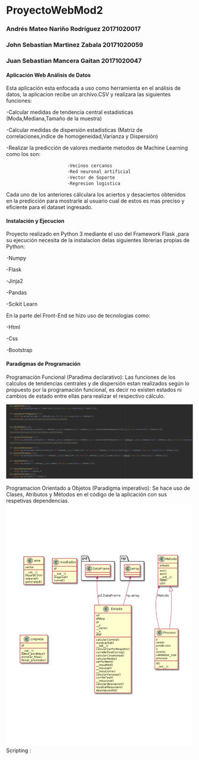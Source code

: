 # ProyectoWebMod2
### Andrés Mateo Nariño Rodríguez 20171020017
### John Sebastian Martinez Zabala 20171020059
### Juan Sebastian Mancera Gaitan 20171020047

#### Aplicación Web Análisis de Datos 

Esta aplicación esta enfocada a uso como herramienta en el análisis de datos, la aplicacion recibe un archivo.CSV y realizara las siguientes funciones:

-Calcular medidas de tendencia central estadisticas (Moda,Mediana,Tamaño de la muestra)

-Calcular medidas de dispersión estadisticas (Matriz de correlaciones,indice de homogeneidad,Varianza y Dispersión)

-Realizar la predicción de valores  mediante metodos de Machine Learning como los son:

                           -Vecinos cercanos 
                           -Red neuronal artificial 
                           -Vector de Soporte 
                           -Regresion logistica 

Cada uno de los anteriores cálculara los aciertos y desaciertos obtenidos en la predicción para mostrarle al usuario cual de estos es mas preciso y eficiente para el dataset ingresado.

#### Instalación y Ejecucion

Proyecto realizado en Python 3 mediante el uso del Framework Flask ,para su ejecución necesita de la instalacion delas siguientes librerias propias de Python:

-Numpy

-Flask

-Jinja2

-Pandas

-Scikit Learn

En la parte del Front-End se hizo uso de tecnologias como:

-Html

-Css

-Bootstrap

#### Paradigmas de Programación

Programación Funcional (Paradima declarativo): Las funciones de los calculos de tendencias centrales y de dispersión estan realizados según lo propuesto por la programación funcional, es decir no existen estados ni cambios de estado entre ellas  para  realizar el respectivo cálculo.

![fun](https://github.com/jsmzdf/ProyectoWebMod2/blob/master/funcional%7D.png)

Programacion Orientado a Objetos  (Paradigma imperativo): Se hace uso de Clases, Atributos y Métodos en el código de la aplicación con sus respetivas dependencias. 
![clas1](https://github.com/jsmzdf/ProyectoWebMod2/blob/master/Uml_app.jpg)
Scripting : 






